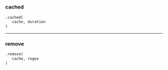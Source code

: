 #


### cached
```python
.cached(
   cache, duration
)
```


----


### remove
```python
.remove(
   cache, regex
)
```

